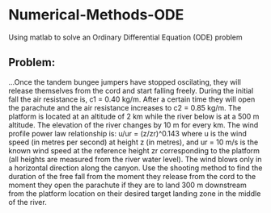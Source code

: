 # Numerical-Methods-ODE
Using matlab to solve an Ordinary Differential Equation (ODE) problem


## Problem:
...Once the tandem bungee jumpers
have stopped oscilating, they will
release themselves from the cord and
start falling freely. During the initial
fall the air resistance is, c1 = 0.40
kg/m. After a certain time they will
open the parachute and the air
resistance increases to c2 = 0.85
kg/m.
The platform is located at an altitude
of 2 km while the river below is at a
500 m altitude. The elevation of the
river changes by 10 m for every km.
The wind profile power law relationship is:
u/ur = (z/zr)^0.143
where u is the wind speed (in metres per second) at height z (in metres), and ur = 10
m/s is the known wind speed at the reference height zr corresponding to the platform
(all heights are measured from the river water level). The wind blows only in a
horizontal direction along the canyon.
Use the shooting method to find the duration of the free fall from the moment they
release from the cord to the moment they open the parachute if they are to land 300 m
downstream from the platform location on their desired target landing zone in the
middle of the river.
